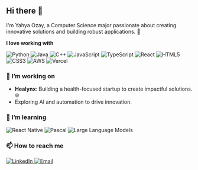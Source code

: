 ## Hi there 👋

I'm Yahya Ozay, a Computer Science major passionate about creating innovative solutions and building robust applications. 🚀

**I love working with**

<div display="flex">
  <img src="https://img.shields.io/badge/python-%2314354C.svg?style=for-the-badge&logo=python&logoColor=white" alt="Python"/>
  <img src="https://img.shields.io/badge/java-%23ED8B00.svg?style=for-the-badge&logo=java&logoColor=white" alt="Java"/>
  <img src="https://img.shields.io/badge/c++-%2300599C.svg?style=for-the-badge&logo=c%2B%2B&logoColor=white" alt="C++"/>
  <img src="https://img.shields.io/badge/javascript-%23F7DF1E.svg?style=for-the-badge&logo=javascript&logoColor=black" alt="JavaScript"/>
  <img src="https://img.shields.io/badge/typescript-%23007ACC.svg?style=for-the-badge&logo=typescript&logoColor=white" alt="TypeScript"/>
  <img src="https://img.shields.io/badge/react-%2320232a.svg?style=for-the-badge&logo=react&logoColor=%2361DAFB" alt="React"/>
  <img src="https://img.shields.io/badge/html5-%23E34F26.svg?style=for-the-badge&logo=html5&logoColor=white" alt="HTML5"/>
  <img src="https://img.shields.io/badge/css3-%231572B6.svg?style=for-the-badge&logo=css3&logoColor=white" alt="CSS3"/>
  <img src="https://img.shields.io/badge/aws-%23232F3E.svg?style=for-the-badge&logo=amazon-aws&logoColor=white" alt="AWS"/>
  <img src="https://img.shields.io/badge/vercel-%23000000.svg?style=for-the-badge&logo=vercel&logoColor=white" alt="Vercel"/>
</div>

### 🔭 I’m working on

- **Healynx**: Building a health-focused startup to create impactful solutions. 🌐
- Exploring AI and automation to drive innovation.

### 🌱 I’m learning

<div display="flex">
  <img src="https://img.shields.io/badge/react%20native-%2361DAFB.svg?style=for-the-badge&logo=react&logoColor=white" alt="React Native"/>
  <img src="https://img.shields.io/badge/pascal-%230077B5.svg?style=for-the-badge&logoColor=white" alt="Pascal"/>
  <img src="https://img.shields.io/badge/LLMs-%23FF9A00.svg?style=for-the-badge&logoColor=white" alt="Large Language Models"/>
</div>

### 📫 How to reach me

<div display="flex">
  <a href="https://www.linkedin.com/in/yahyaozay/">
    <img src="https://img.shields.io/badge/linkedin-%230077B5.svg?style=for-the-badge&logo=linkedin&logoColor=white" alt="LinkedIn"/>
  </a>
  <a href="mailto:your-email@example.com">
    <img src="https://img.shields.io/badge/email-%23D14836.svg?style=for-the-badge&logo=gmail&logoColor=white" alt="Email"/>
  </a>
</div>
